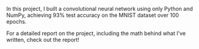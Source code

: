 In this project, I built a convolutional neural network using only Python and NumPy, achieving 93% test accuracy on the MNIST dataset over 100 epochs.

For a detailed report on the project, including the math behind what I've written, check out the report!
